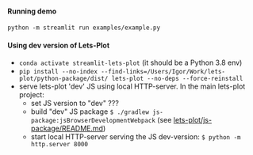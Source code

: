 
#### Running demo

```
python -m streamlit run examples/example.py
```


#### Using dev version of Lets-Plot

- `conda activate streamlit-lets-plot`  (it should be a Python 3.8 env)
- `pip install --no-index --find-links=/Users/Igor/Work/lets-plot/python-package/dist/ lets-plot --no-deps --force-reinstall`
- serve lets-plot 'dev' JS using local HTTP-server. 
  In the main lets-plot project:
  - set JS version to "dev" ???
  - build "dev" JS package
    `$ ./gradlew js-package:jsBrowserDevelopmentWebpack`
    (see [lets-plot/js-package/README.md](https://github.com/JetBrains/lets-plot/blob/master/js-package/README.md))
  - start local HTTP-server serving the JS dev-version:
    `$ python -m http.server 8000`
  